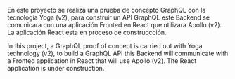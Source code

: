 En este proyecto se realiza una prueba de concepto GraphQL con la tecnologia Yoga (v2), para construir un API GraphQL este Backend se comunicara con una aplicación Fronted en React que utilizara Apollo (v2). La aplicación React esta en proceso de construccción.

In this project, a GraphQL proof of concept is carried out with Yoga technology (v2), to build a GraphQL API this Backend will communicate with a Fronted application in React that will use Apollo (v2). The React application is under construction.


